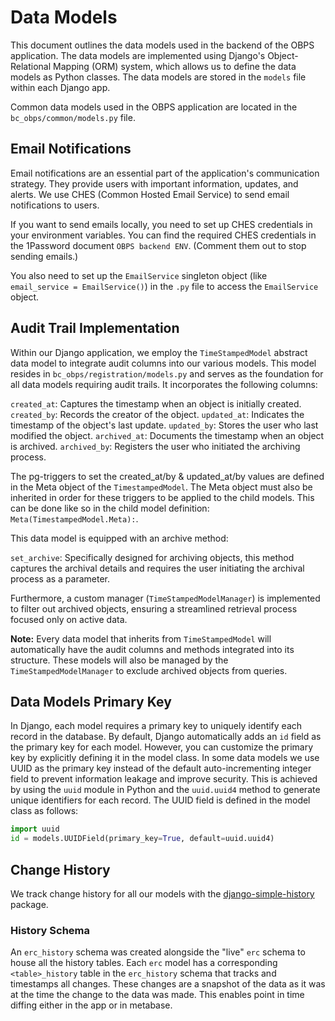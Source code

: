 # Data Models

This document outlines the data models used in the backend of the OBPS application. The data models are implemented using Django's Object-Relational Mapping (ORM) system, which allows us to define the data models as Python classes. The data models are stored in the `models` file within each Django app.

Common data models used in the OBPS application are located in the `bc_obps/common/models.py` file.

## Email Notifications

Email notifications are an essential part of the application's communication strategy. They provide users with important information, updates, and alerts. We use CHES (Common Hosted Email Service) to send email notifications to users.

If you want to send emails locally, you need to set up CHES credentials in your environment variables. You can find the required CHES credentials in the 1Password document `OBPS backend ENV`. (Comment them out to stop sending emails.)

You also need to set up the `EmailService` singleton object (like `email_service = EmailService()`) in the `.py` file to access the `EmailService` object.

## Audit Trail Implementation

Within our Django application, we employ the `TimeStampedModel` abstract data model to integrate audit columns into our various models. This model resides in `bc_obps/registration/models.py` and serves as the foundation for all data models requiring audit trails. It incorporates the following columns:

`created_at`: Captures the timestamp when an object is initially created.
`created_by`: Records the creator of the object.
`updated_at`: Indicates the timestamp of the object's last update.
`updated_by`: Stores the user who last modified the object.
`archived_at`: Documents the timestamp when an object is archived.
`archived_by`: Registers the user who initiated the archiving process.

The pg-triggers to set the created_at/by & updated_at/by values are defined in the Meta object of the `TimestampedModel`. The Meta object must also be inherited in order for these triggers to be applied to the child models. This can be done like so in the child model definition: `Meta(TimestampedModel.Meta):`.

This data model is equipped with an archive method:

`set_archive`: Specifically designed for archiving objects, this method captures the archival details and requires the user initiating the archival process as a parameter.

Furthermore, a custom manager (`TimeStampedModelManager`) is implemented to filter out archived objects, ensuring a streamlined retrieval process focused only on active data.

**Note:** Every data model that inherits from `TimeStampedModel` will automatically have the audit columns and methods integrated into its structure. These models will also be managed by the `TimeStampedModelManager` to exclude archived objects from queries.

## Data Models Primary Key

In Django, each model requires a primary key to uniquely identify each record in the database. By default, Django automatically adds an `id` field as the primary key for each model. However, you can customize the primary key by explicitly defining it in the model class.
In some data models we use UUID as the primary key instead of the default auto-incrementing integer field to prevent information leakage and improve security. This is achieved by using the `uuid` module in Python and the `uuid.uuid4` method to generate unique identifiers for each record. The UUID field is defined in the model class as follows:

```python
import uuid
id = models.UUIDField(primary_key=True, default=uuid.uuid4)
```

## Change History

We track change history for all our models with the [django-simple-history](https://django-simple-history.readthedocs.io/en/latest/) package.

### History Schema

An `erc_history` schema was created alongside the "live" `erc` schema to house all the history tables. Each `erc` model has a corresponding `<table>_history` table in the `erc_history` schema that tracks and timestamps all changes. These changes are a snapshot of the data as it was at the time the change to the data was made. This enables point in time diffing either in the app or in metabase.
